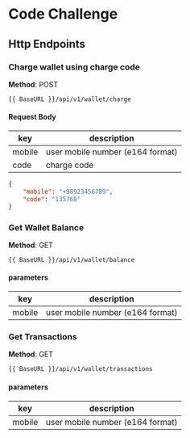 # Code Challenge

## Http Endpoints

### Charge wallet using charge code

**Method**: POST
```
{{ BaseURL }}/api/v1/wallet/charge
```
#### Request Body 

| key | description |
|-----|-------------|
|mobile| user mobile number (e164 format)|
|code| charge code |

```json
{
    "mobile": "+98923456789",
    "code": "135768"
}
```

### Get Wallet Balance

**Method**: GET

``` 
{{ BaseURL }}/api/v1/wallet/balance
```

#### parameters 

| key | description |
|-----|-------------|
|mobile| user mobile number (e164 format)|

### Get Transactions

**Method**: GET

``` 
{{ BaseURL }}/api/v1/wallet/transactions
```

#### parameters 

| key | description |
|-----|-------------|
|mobile| user mobile number (e164 format)|
